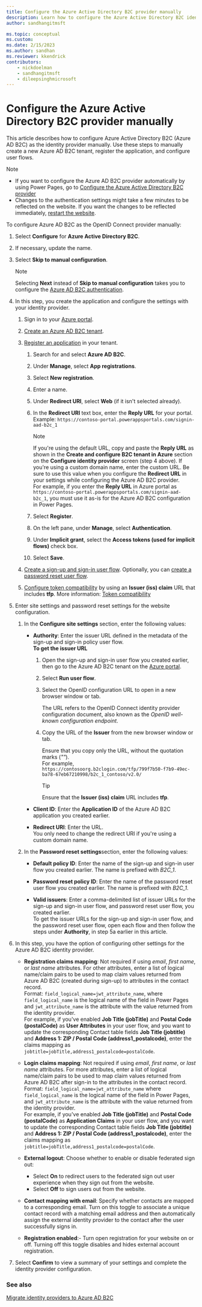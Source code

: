 ```yaml
---
title: Configure the Azure Active Directory B2C provider manually
description: Learn how to configure the Azure Active Directory B2C identity provider for Power Pages manually.
author: sandhangitmsft

ms.topic: conceptual
ms.custom: 
ms.date: 2/15/2023
ms.author: sandhan
ms.reviewer: kkendrick
contributors:
    - nickdoelman
    - sandhangitmsft
    - dileepsinghmicrosoft
---
```


# Configure the Azure Active Directory B2C provider manually

This article describes how to configure Azure Active Directory B2C (Azure AD B2C) as the identity provider manually. Use these steps to manually create a new Azure AD B2C tenant, register the application, and configure user flows.

> [!NOTE]
> - If you want to configure the Azure AD B2C provider automatically by using Power Pages, go to [Configure the Azure Active Directory B2C provider](azure-ad-b2c-provider.md)
> - Changes to the authentication settings might take a few minutes to be reflected on the website. If you want the changes to be reflected immediately, [restart the website](../../admin/admin-overview.md).

To configure Azure AD B2C as the OpenID Connect provider manually:

1. Select **Configure** for **Azure Active Directory B2C**.

1. If necessary, update the name.

1. Select **Skip to manual configuration**.

    > [!NOTE]
    > Selecting **Next** instead of **Skip to manual configuration** takes you to configure the [Azure AD B2C authentication](azure-ad-b2c-provider.md).

1. In this step, you create the application and configure the settings with your identity provider.

    1. Sign in to your [Azure portal](https://portal.azure.com/).

    1. [Create an Azure AD B2C tenant](/azure/active-directory-b2c/tutorial-create-tenant).

    1. [Register an application](/azure/active-directory-b2c/tutorial-register-applications?tabs=applications#register-a-web-application) in your tenant.

        1. Search for and select **Azure AD B2C**.

        1. Under **Manage**, select **App registrations**.

        1. Select **New registration**.

        1. Enter a name.

        1. Under **Redirect URI**, select **Web** (if it isn't selected already).

        1. In the **Redirect URI** text box, enter the **Reply URL** for your portal. <br /> Example: `https://contoso-portal.powerappsportals.com/signin-aad-b2c_1`

            > [!NOTE]
            > If you're using the default URL, copy and paste the **Reply URL** as shown in the **Create and configure B2C tenant in Azure** section on the **Configure identity provider** screen (step 4 above). If you're using a custom domain name, enter the custom URL. Be sure to use this value when you configure the **Redirect URL** in your settings while configuring the Azure AD B2C provider. <br /> For example, if you enter the **Reply URL** in Azure portal as `https://contoso-portal.powerappsportals.com/signin-aad-b2c_1`, you must use it as-is for the Azure AD B2C configuration in Power Pages.

        1. Select **Register**.

        1. On the left pane, under **Manage**, select **Authentication**.

        1. Under **Implicit grant**, select the **Access tokens (used for implicit flows)** check box.

        1. Select **Save**.

    1. [Create a sign-up and sign-in user flow](/azure/active-directory-b2c/tutorial-create-user-flows#create-a-sign-up-and-sign-in-user-flow). Optionally, you can [create a password reset user flow](/azure/active-directory-b2c/tutorial-create-user-flows#create-a-password-reset-user-flow).

    1. [Configure token compatibility](/azure/active-directory-b2c/configure-tokens#configure-token-compatibility) by using an **Issuer (iss) claim** URL that includes **tfp**. More information: [Token compatibility](/azure/active-directory-b2c/tokens-overview#compatibility)

1. Enter site settings and password reset settings for the website configuration.

    1. In the **Configure site settings** section, enter the following values:

        - **Authority**: Enter the issuer URL defined in the metadata of the sign-up and sign-in policy user flow.​
        <br />**To get the issuer URL**

           1. Open the sign-up and sign-in user flow you created earlier, then go to the Azure AD B2C tenant on the [Azure portal](https://portal.azure.com).

           1. Select **Run user flow**.

           1. Select the OpenID configuration URL to open in a new browser window or tab.

               The URL refers to the OpenID Connect identity provider configuration document, also known as the *OpenID well-known configuration endpoint*.

           1. Copy the URL of the **Issuer** from the new browser window or tab.

                Ensure that you copy only the URL, without the quotation marks (*""*). <br /> For example, `https://contosoorg.b2clogin.com/tfp/799f7b50-f7b9-49ec-ba78-67eb67210998/b2c_1_contoso/v2.0/`

                > [!TIP]
                > Ensure that the **Issuer (iss) claim** URL includes **tfp**.

        - **Client ID​**: Enter the **Application ID** of the Azure AD B2C application you created earlier.

        - **Redirect URI**: Enter the URL. <br /> You only need to change the redirect URI if you're using a custom domain name.

    1. In the **Password reset settings**section, enter the following values:

        - **Default policy ID**: Enter the name of the sign-up and sign-in user flow you created earlier. The name is prefixed with *B2C_1*.

        - **Password reset policy ID**: Enter the name of the password reset user flow you created earlier. The name is prefixed with *B2C_1*.

        - **Valid issuers**: Enter a comma-delimited list of issuer URLs for the sign-up and sign-in user flow, and password reset user flow, you created earlier. 
        <br /> To get the issuer URLs for the sign-up and sign-in user flow, and the password reset user flow, open each flow and then follow the steps under **Authority**, in step 5a earlier in this article.

1. In this step, you have the option of configuring other settings for the Azure AD B2C identity provider.

    - **Registration claims mapping​**: Not required if using *email*, *first name*, or *last name* attributes. For other attributes, enter a list of logical name/claim pairs to be used to map claim values returned from Azure AD B2C (created during sign-up) to attributes in the contact record. <br /> Format: `field_logical_name=jwt_attribute_name`, where `field_logical_name` is the logical name of the field in Power Pages and `jwt_attribute_name` is the attribute with the value returned from the identity provider. <br /> 
     For example, if you've enabled **Job Title (jobTitle)** and **Postal Code (postalCode)** as **User Attributes** in your user flow, and you want to update the corresponding Contact table fields **Job Title (jobtitle)** and **Address 1: ZIP / Postal Code (address1_postalcode)**, enter the claims mapping as ```jobtitle=jobTitle,address1_postalcode=postalCode```.

    - **Login claims mapping**: Not required if using *email*, *first name*, or *last name* attributes. For more attributes, enter a list of logical name/claim pairs to be used to map claim values returned from Azure AD B2C after sign-in to the attributes in the contact record. <br /> Format: `field_logical_name=jwt_attribute_name` where `field_logical_name` is the logical name of the field in Power Pages, and `jwt_attribute_name` is the attribute with the value returned from the identity provider. <br /> 
     For example, if you've enabled **Job Title (jobTitle)** and **Postal Code (postalCode)** as **Application Claims** in your user flow, and you want to update the corresponding Contact table fields **Job Title (jobtitle)** and **Address 1: ZIP / Postal Code (address1_postalcode)**, enter the claims mapping as ```jobtitle=jobTitle,address1_postalcode=postalCode```.

    - **External logout**: Choose whether to enable or disable federated sign out:
      - Select **On** to redirect users to the federated sign out user experience when they sign out from the website.
      - Select **Off** to sign users out from the website.

    - **Contact mapping with email**: Specify whether contacts are mapped to a corresponding email. Turn on this toggle to associate a unique contact record with a matching email address and then automatically assign the external identity provider to the contact after the user successfully signs in.

    - **Registration enabled**:- Turn open registration for your website on or off. Turning off this toggle disables and hides external account registration.

1. Select **Confirm** to view a summary of your settings and complete the identity provider configuration.

### See also

[Migrate identity providers to Azure AD B2C](migrate-identity-providers.md)

